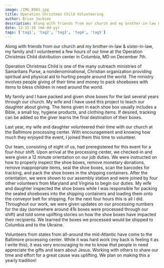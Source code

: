 ```yaml
---
image: /IMG_8901.jpg
title: Operation Christmas Child Volunteering
author: Brian Jackson
description: Along with friends from our church and my brother-in-law & sister-in-law, my family and I volunteered a few hours of our time at the Operation Christmas Child distribution center in Columbia, MD on December 7th.
date: 12-15-18 (mm-dd-yy)
tags: ['tag1', 'tag2', 'tag3', 'tag4', 'tag5']
---
```


<!-- Adding Tags to Vuepress -->
<TagLinks />

Along with friends from our church and my brother-in-law & sister-in-law, my family and I volunteered a few hours of our time at the Operation Christmas Child distribution center in Columbia, MD on December 7th.

Operation Christmas Child is one of the many outreach ministries of Samaritans Purse, a nondenominational, Christian organization providing spiritual and physical aid to hurting people around the world. The ministry involves people giving of their time and money to pack shoeboxes with items to bless children in need around the world.

My family and I have packed and given shoe boxes for the last several years through our church. My wife and I have used this project to teach our daughter about giving. The items given in each shoe box usually includes a Bible, a small toy, hygiene products, and clothing items. If desired, tracking can be added so the giver learns the final destination of their boxes.

Last year, my wife and daughter volunteered their time with our church at the Baltimore processing center. With encouragement and knowing how much they enjoyed the event, I joined them this time to volunteer.

Our team, consisting of eight of us, had preregistered for this event for a four-hour shift. Upon arrival at the processing center, we checked-in and were given a 12 minute orientation on our job duties. We were instructed on how to properly inspect the shoe boxes, remove monetary donations, remove inappropriate items, seal the shoe boxes, scan the barcodes for tracking, and pack the shoe boxes in the shipping containers. After the orientation, we were shown to our assembly station and were joined by four other volunteers from Maryland and Virginia to begin our duties. My wife and daughter inspected the shoe boxes while I was responsible for packing the sealed shoeboxes into the shipping containers and loading them onto the conveyor belt for shipping. For the next four hours this is all I did. Throughout our work, we were given updates on our processing numbers for the day (somewhere around 41k boxes were processed through our shift) and told some uplifting stories on how the shoe boxes have impacted their recipients. We learned the boxes we processed would be shipped to Columbia and to the Ukraine.

Volunteers from states from all-around the mid-Atlantic have come to the Baltimore processing center. While it was hard work (my back is feeling it as I write this), it was very encouraging to me to know that people in need appreciate the gifts and learn about Jesus. Working with others to share our time and effort for a great cause was uplifting. We plan on making this a yearly tradition!
